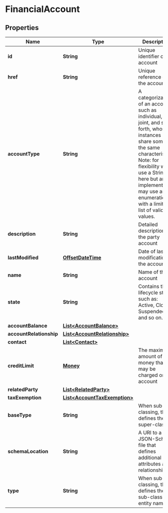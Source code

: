 
# FinancialAccount

## Properties
Name | Type | Description | Notes
------------ | ------------- | ------------- | -------------
**id** | **String** | Unique identifier of the account |  [optional]
**href** | **String** | Unique reference of the account |  [optional]
**accountType** | **String** | A categorization of an account, such as individual, joint, and so forth, whose instances share some of the same characteristics. Note: for flexibility we use a String here but an implementation may use an enumeration with a limited list of valid values. |  [optional]
**description** | **String** | Detailed description of the party account |  [optional]
**lastModified** | [**OffsetDateTime**](OffsetDateTime.md) | Date of last modification of the account |  [optional]
**name** | **String** | Name of the account | 
**state** | **String** | Contains the lifecycle state such as: Active, Closed, Suspended and so on. |  [optional]
**accountBalance** | [**List&lt;AccountBalance&gt;**](AccountBalance.md) |  |  [optional]
**accountRelationship** | [**List&lt;AccountRelationship&gt;**](AccountRelationship.md) |  |  [optional]
**contact** | [**List&lt;Contact&gt;**](Contact.md) |  |  [optional]
**creditLimit** | [**Money**](Money.md) | The maximum amount of money that may be charged on an account |  [optional]
**relatedParty** | [**List&lt;RelatedParty&gt;**](RelatedParty.md) |  |  [optional]
**taxExemption** | [**List&lt;AccountTaxExemption&gt;**](AccountTaxExemption.md) |  |  [optional]
**baseType** | **String** | When sub-classing, this defines the super-class |  [optional]
**schemaLocation** | **String** | A URI to a JSON-Schema file that defines additional attributes and relationships |  [optional]
**type** | **String** | When sub-classing, this defines the sub-class entity name |  [optional]



